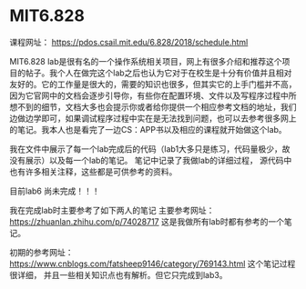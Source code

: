 # MIT6.828

课程网址： https://pdos.csail.mit.edu/6.828/2018/schedule.html

MIT6.828 lab是很有名的一个操作系统相关项目，网上有很多介绍和推荐这个项目的帖子。我个人在做完这个lab之后也认为它对于在校生是十分有价值并且相对友好的。它的工作量是很大的，需要的知识也很多，但其实它的上手门槛并不高，因为它官网中的文档会逐步引导你，有些你在配置环境、文件以及写程序过程中所想不到的细节，文档大多也会提示你或者给你提供一个相应参考文档的地址，我们边做边学即可，如果调试程序过程中实在是无法找到问题，也可以去参考很多网上的笔记。我本人也是看完了一边CS：APP书以及相应的课程就开始做这个lab。

我在文件中展示了每一个lab完成后的代码（lab1大多只是练习，代码量极少，故没有展示）以及每一个lab的笔记。 笔记中记录了我做lab的详细过程， 源代码中也有许多相关注释，这些都是可供参考的资料。

目前lab6 尚未完成！！！

我在完成lab时主要参考了如下两人的笔记
主要参考网址：https://zhuanlan.zhihu.com/p/74028717 这是我做所有lab时都有参考的一个笔记。 

初期的参考网址： https://www.cnblogs.com/fatsheep9146/category/769143.html  这个笔记过程很详细， 并且一些相关知识点也有解析。但它只完成到lab3。